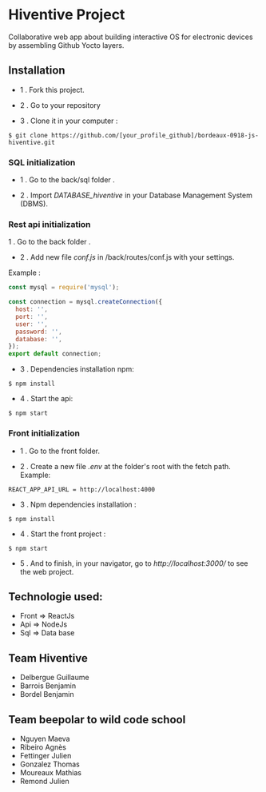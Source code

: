 # Hiventive Project

Collaborative web app about building interactive OS for electronic devices by assembling Github Yocto layers.

## Installation

- 1 .  Fork this project.

- 2 . Go to  your repository

- 3 . Clone it in your computer :

`$ git clone https://github.com/[your_profile_github]/bordeaux-0918-js-hiventive.git`

### SQL initialization

- 1 . Go to the back/sql folder .

- 2 . Import *DATABASE_hiventive* in your Database Management System (DBMS).

### Rest api initialization

1 . Go to the back folder .

- 2 . Add new file *conf.js* in /back/routes/conf.js with your settings.

Example :

```javascript
const mysql = require('mysql');

const connection = mysql.createConnection({
  host: '',
  port: '',
  user: '',
  password: '',
  database: '',
});
export default connection;

```

- 3 . Dependencies installation  npm:

`$ npm install`

- 4 . Start the api:

`$ npm start`

### Front initialization 

- 1 . Go to the front folder.

- 2 . Create a new file *.env* at the folder's root with the fetch path.
Example: 

`REACT_APP_API_URL = http://localhost:4000`

- 3 . Npm dependencies installation :

`$ npm install`

- 4 . Start the front project :

`$ npm start`

- 5 . And to finish, in your navigator,  go to *http://localhost:3000/*  to see the web project.

## Technologie used: 
- Front => ReactJs
- Api => NodeJs
- Sql => Data base

## Team Hiventive

- Delbergue Guillaume
- Barrois Benjamin
- Bordel Benjamin

## Team beepolar to wild code school
- Nguyen Maeva
- Ribeiro Agnès
- Fettinger Julien
- Gonzalez Thomas
- Moureaux Mathias
- Remond Julien
